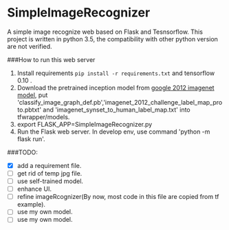 # SimpleImageRecognizer
A simple image recognize web based on Flask and Tesnsorflow. This project is written in python 3.5, the compatibility with other python version are not verified.

###How to run this web server
1. Install requirements `pip install -r requirements.txt` and tensorflow 0.10 .
2. Download the pretrained inception model from  [google 2012 imagenet model](http://download.tensorflow.org/models/image/imagenet/inception-2015-12-05.tgz), put 'classify_image_graph_def.pb','imagenet_2012_challenge_label_map_proto.pbtxt' and 'imagenet_synset_to_human_label_map.txt' into tfwrapper/models.
3. export FLASK_APP=SimpleImageRecognizer.py
4. Run the Flask web server. In develop env, use command 'python -m flask run'.






###TODO:
- [x] add a requirement file.
- [ ] get rid of temp jpg file.
- [ ] use self-trained model.
- [ ] enhance UI.
- [ ] refine imageRcognizer(By now, most code in this file are copied from tf example).
- [ ] use my own model.
- [ ] use my own model.